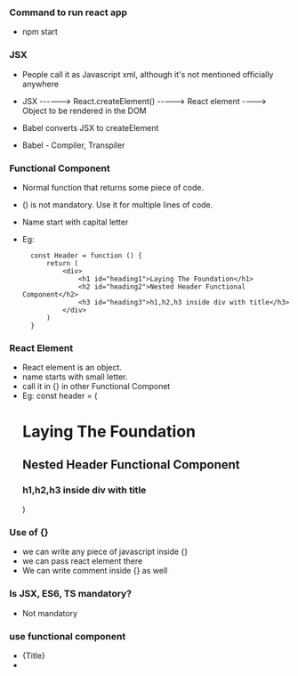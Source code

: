 ### Command to run react app

* npm start

### JSX

* People call it as Javascript xml, although it's not mentioned officially anywhere

*  JSX ------> React.createElement() -----> React element ----> Object to be rendered in the DOM

* Babel converts JSX to createElement
* Babel - Compiler, Transpiler

### Functional Component

* Normal function that returns some piece of code.
* () is not mandatory. Use it for multiple lines of code.  
* Name start with capital letter
* Eg:

        const Header = function () {
            return (
                <div>
                    <h1 id="heading1">Laying The Foundation</h1>
                    <h2 id="heading2">Nested Header Functional Component</h2>
                    <h3 id="heading3">h1,h2,h3 inside div with title</h3>
                </div>
            )
        }

### React Element

* React element is an object.
* name starts with small letter.
* call it in {} in other Functional Componet 
* Eg: 
const header = (
                <div>
                    <h1 id="heading1">Laying The Foundation</h1>
                    <h2 id="heading2">Nested Header Functional Component</h2>
                    <h3 id="heading3">h1,h2,h3 inside div with title</h3>
                </div>
            )

### Use of {}

* we can write any piece of javascript inside {}
* we can pass react element there
* We can write comment inside {} as well

### Is JSX, ES6, TS mandatory?

* Not mandatory

### use functional component

* {Title}
* <Title /> -self closing tag- most recommended way
* <Title></Title>



